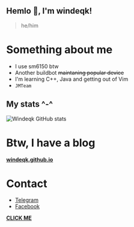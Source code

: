 ## Hemlo 👋, I'm windeqk!
> he/him

# Something about me
- I use sm6150 btw
- Another buildbot ~~maintaning popular device~~
- I'm learning C++, Java and getting out of Vim
- `JMTeam`

## My stats ^-^
![Windeqk GitHub stats](https://github-readme-stats.vercel.app/api/?username=windeqk&show_icons=true&title_color=fff&icon_color=8b949e&text_color=58a6ff&bg_color=0d1117&include_all_commits)

# Btw, I have a blog
**[windeqk.github.io](http://windeqk.github.io)**

# Contact
- [Telegram](https://t.me/windeqk)
- [Facebook](https://www.facebook.com/jacek.frytkownica.92)

**[CLICK ME](https://youtu.be/dQw4w9WgXcQ)**
